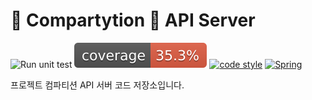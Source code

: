 # :tada: Compartytion :tada: API Server

![Run unit test](https://github.com/magae1/compartytion-api/actions/workflows/unit-test.yml/badge.svg)
![coverage](.github/badges/jacoco.svg)
[![code style](https://img.shields.io/badge/code_style-intellij_google-8A2BE2)](https://github.com/google/styleguide/blob/gh-pages/intellij-java-google-style.xml)
[![Spring](https://img.shields.io/badge/spring_boot-v3.4.2-green?logo=spring)](https://github.com/spring-projects/spring-boot/releases/tag/v3.4.2)

프로젝트 컴파티션 API 서버 코드 저장소입니다.
